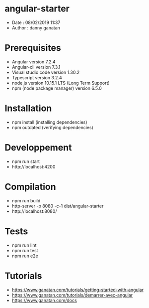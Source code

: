 # angular-starter
- Date : 08/02/2019 11:37
- Author : danny ganatan

# Prerequisites
- Angular version 7.2.4
- Angular-cli version 7.3.1
- Visual studio code version 1.30.2
- Typescript version 3.2.4
- node.js version 10.15.1 LTS (Long Term Support)
- npm (node package manager) version 6.5.0

# Installation
- npm install (installing dependencies)
- npm outdated (verifying dependencies)

# Developpement
- npm run start
- http://localhost:4200

# Compilation 
- npm run build
- http-server -p 8080 -c-1 dist/angular-starter 
- http://localhost:8080/

# Tests
- npm run lint
- npm run test
- npm run e2e

# Tutorials
- https://www.ganatan.com/tutorials/getting-started-with-angular
- https://www.ganatan.com/tutorials/demarrer-avec-angular
- https://www.ganatan.com/docs

